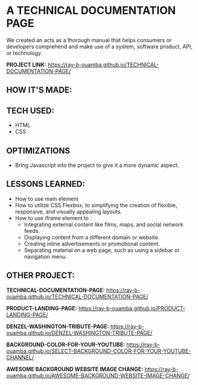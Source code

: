 # A TECHNICAL DOCUMENTATION PAGE
We created an acts as a thorough manual that helps consumers or developers comprehend and make use of a system, software product, API, or technology. 

**PROJECT LINK:**  https://ray-b-ouamba.github.io/TECHNICAL-DOCUMENTATION-PAGE/
## HOW IT'S MADE:
## TECH USED:
* HTML
* CSS


## OPTIMIZATIONS
* Bring Javascript into the project to give it a more dynamic aspect.


## LESSONS LEARNED:
* How to use main element 
* How to utilize CSS Flexbox, to simplifying the creation of flexible, responsive, and visually appealing layouts. 
* How to use iframe element to :
    * Integrating external content like films, maps, and social network feeds.
    * Displaying content from a different domain or website.
    * Creating inline advertisements or promotional content.
    * Separating material on a web page, such as using a sidebar or navigation menu.
  
## OTHER PROJECT:
**TECHNICAL-DOCUMENTATION-PAGE:**
https://ray-b-ouamba.github.io/TECHNICAL-DOCUMENTATION-PAGE/

**PRODUCT-LANDING-PAGE:**
 https://ray-b-ouamba.github.io/PRODUCT-LANDING-PAGE/

**DENZEL-WASHINGTON-TRIBUTE-PAGE:**
https://ray-b-ouamba.github.io/DENZEL-WASHINGTON-TRIBUTE-PAGE/

**BACKGROUND-COLOR-FOR-YOUR-YOUTUBE:**
https://ray-b-ouamba.github.io/SELECT-BACKGROUND-COLOR-FOR-YOUR-YOUTUBE-CHANNEL/

**AWESOME BACKGROUND WEBSITE IMAGE CHANGE:**
https://ray-b-ouamba.github.io/AWESOME-BACKGROUND-WEBSITE-IMAGE-CHANGE/
